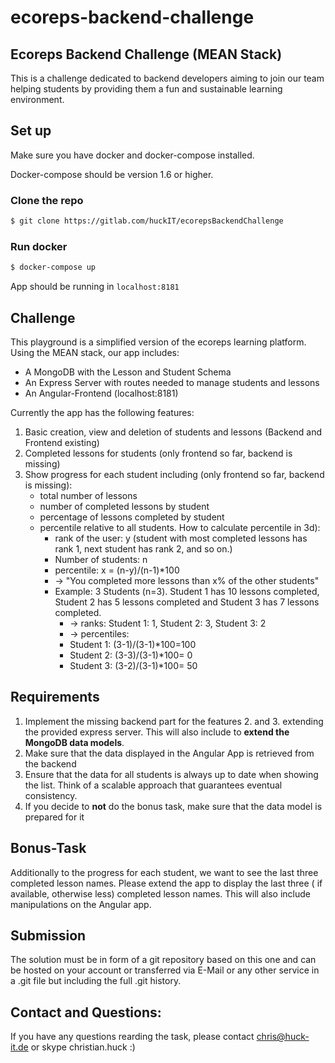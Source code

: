 # ecoreps-backend-challenge
## Ecoreps Backend Challenge (MEAN Stack)

This is a challenge dedicated to backend developers aiming to join our team helping students by providing them a fun and sustainable learning environment. 

## Set up
Make sure you have docker and docker-compose installed.

Docker-compose should be version 1.6 or higher.

### Clone the repo
```bash
$ git clone https://gitlab.com/huckIT/ecorepsBackendChallenge
```
 ### Run docker
 ```bash
 $ docker-compose up
 ```

 App should be running in `localhost:8181`
 
 ## Challenge
 
 This playground is a simplified version of the ecoreps learning platform. Using the MEAN stack, our app includes: 
 - A MongoDB with the Lesson and Student Schema
 - An Express Server with routes needed to manage students and lessons
 - An Angular-Frontend (localhost:8181) 
 
 Currently the app has the following features:
  
  1. Basic creation, view and deletion of students and lessons (Backend and Frontend existing)
  2. Completed lessons for students (only frontend so far, backend is missing) 
  3. Show progress for each student including (only frontend so far, backend is missing):
        - total number of lessons
        - number of completed lessons by student
        - percentage of lessons completed by student
        - percentile relative to all students. How to calculate percentile in 3d):
             -  rank of the user: y (student with most completed lessons has rank 1, next student has rank 2, and so on.)
             -  Number of students: n
             -  percentile: x = (n-y)/(n-1)*100 
             - -> "You completed more lessons than x% of the other students"
             - Example: 3 Students (n=3). Student 1 has 10 lessons completed, Student 2 has 5 lessons completed and Student 3 has 7 lessons completed.
                 - -> ranks: Student 1: 1, Student 2: 3, Student 3: 2
                 - -> percentiles: 
                 -  Student 1: (3-1)/(3-1)*100=100
                 -  Student 2: (3-3)/(3-1)*100= 0
                 -  Student 3: (3-2)/(3-1)*100= 50
                                 
                                 
## Requirements

1. Implement the missing backend part for the features  2. and 3. extending the provided express server. 
This will also include to **extend the MongoDB data models**. 
2. Make sure that the data displayed in the Angular App is retrieved from the backend
3. Ensure that the data for all students is always up to date when showing the list. 
Think of a scalable approach that guarantees eventual consistency. 
4. If you decide to **not** do the bonus task, make sure that the data model is prepared for it  


## Bonus-Task

Additionally to the progress for each student, we want to see the last three completed lesson names. Please extend the
app to display the last three ( if available, otherwise less) completed lesson names. This will also include manipulations
on the Angular app. 

## Submission

The solution must be in form of a git repository based on this one and can be hosted on your account
or transferred via E-Mail or any other service in a .git file but including the full .git history.

## Contact and Questions:

If you have any questions rearding the task, please contact chris@huck-it.de or skype christian.huck :)
 